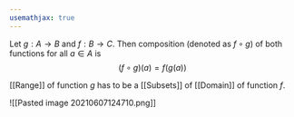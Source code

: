 ```yaml
---
usemathjax: true
---
```


Let $g: A \rightarrow B$ and $f: B \rightarrow C$. Then composition (denoted as $f \circ g$) of both functions for all $a \in A$ is
$$(f \circ g)(a)= f(g(a))$$

[[Range]] of function $g$ has to be a [[Subsets]] of [[Domain]] of function $f$.

![[Pasted image 20210607124710.png]]